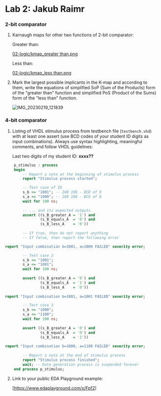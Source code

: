 # Lab 2: Jakub Raimr

### 2-bit comparator

1. Karnaugh maps for other two functions of 2-bit comparator:

   Greater than:

   [02-logic/kmap_greater than.png](https://github.com/spiderpako/digital-electronics-1/blob/c804cdffbb1e87304cb3f50f32d78547aade3529/02-logic/kmap_greater%20than.png)

   Less than:

   [02-logic/kmap_less than.png](https://github.com/spiderpako/digital-electronics-1/blob/c804cdffbb1e87304cb3f50f32d78547aade3529/02-logic/kmap_less%20than.png)

2. Mark the largest possible implicants in the K-map and according to them, write the equations of simplified SoP (Sum of the Products) form of the "greater than" function and simplified PoS (Product of the Sums) form of the "less than" function.

   ![IMG_20230219_121839](https://user-images.githubusercontent.com/95495159/219946892-02645f8c-8d7b-42a9-ab00-810049cdbee8.jpg)

### 4-bit comparator

1. Listing of VHDL stimulus process from testbench file (`testbench.vhd`) with at least one assert (use BCD codes of your student ID digits as input combinations). Always use syntax highlighting, meaningful comments, and follow VHDL guidelines:

   Last two digits of my student ID: **xxxx??**

```vhdl
    p_stimulus : process
    begin
        -- Report a note at the beginning of stimulus process
        report "Stimulus process started";

        -- Test case of ID
        s_b <= "1001"; -- 240 198 - BCD of 9
        s_a <= "1000"; -- 240 198 - BCD of 8
        wait for 100 ns;
        
        -- ... and its expected outputs        
        assert ((s_B_greater_A = '1') and
                (s_B_equals_A  = '0') and
                (s_B_less_A    = '0'))
                
        -- If true, then do not report anything
        -- If false, then report the following error

report "Input combination b=1001, a=1000 FAILED" severity error;

        -- Test case 2
        s_b <= "1001";
        s_a <= "1001";
        wait for 100 ns;
         
        assert ((s_B_greater_A = '0') and
                (s_B_equals_A  = '1') and
                (s_B_less_A    = '0'))
                       
report "Input combination b=1001, a=1001 FAILED" severity error;

        -- Test case 3
        s_b <= "1000";
        s_a <= "1100";
        wait for 100 ns;
         
        assert ((s_B_greater_A = '0') and
                (s_B_equals_A  = '0') and
                (s_B_less_A    = '1'))
                       
report "Input combination b=1000, a=1100 FAILED" severity error;
       
        -- Report a note at the end of stimulus process
        report "Stimulus process finished";
        wait; -- Data generation process is suspended forever
    end process p_stimulus;
```

2. Link to your public EDA Playground example:

   [https://www.edaplayground.com/x/Fpf2]
